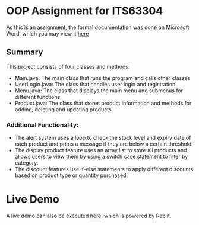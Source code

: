 <h1> OOP Assignment for ITS63304 </h1>

As this is an assignment, the formal documentation was done on Microsoft Word, which you may view it [here](https://sdtaylorsedu-my.sharepoint.com/:b:/g/personal/ziwei_whoong_sd_taylors_edu_my/EaHWWBb0j-FMjfd0YVGzPQABFxNDUd_jD6oh2ck_ncuNMw?e=tpMUfq)

## Summary
This project consists of four classes and methods:

-   Main.java: The main class that runs the program and calls other classes
-   UserLogin.java: The class that handles user login and registration
-   Menu.java: The class that displays the main menu and submenus for different functions
-   Product.java: The class that stores product information and methods for adding, deleting and updating products

### Additional Functionality: 

 - The alert system uses a loop to check the stock level and expiry date
   of each product and prints a message if they are below a certain
   threshold.
 - The display product feature uses an array list to store all products
   and allows users to view them by using a switch case statement to
   filter by category.
 - The discount features use if-else statements to apply different
   discounts based on product type or quantity purchased.

# Live Demo
A live demo can also be executed [here](https://replit.com/@ziwei531/oop-assignment), which is powered by Replit. 


